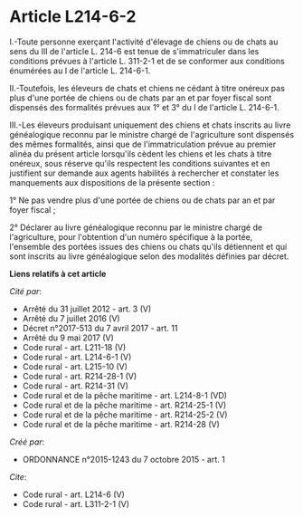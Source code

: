 # Article L214-6-2

I.-Toute personne exerçant l'activité d'élevage de chiens ou de chats au sens du III de l'article L. 214-6 est tenue de
s'immatriculer dans les conditions prévues à l'article L. 311-2-1 et de se conformer aux conditions énumérées au I de
l'article L. 214-6-1. 

II.-Toutefois, les éleveurs de chats et chiens ne cédant à titre onéreux pas plus d'une portée de chiens ou de chats par an
et par foyer fiscal sont dispensés des formalités prévues aux 1° et 3° du I de l'article L. 214-6-1. 

III.-Les éleveurs produisant uniquement des chiens et chats inscrits au livre généalogique reconnu par le ministre chargé de
l'agriculture sont dispensés des mêmes formalités, ainsi que de l'immatriculation prévue au premier alinéa du présent article
lorsqu'ils cèdent les chiens et les chats à titre onéreux, sous réserve qu'ils respectent les conditions suivantes et en
justifient sur demande aux agents habilités à rechercher et constater les manquements aux dispositions de la présente
section : 

1° Ne pas vendre plus d'une portée de chiens ou de chats par an et par foyer fiscal ; 

2° Déclarer au livre généalogique reconnu par le ministre chargé de l'agriculture, pour l'obtention d'un numéro spécifique à
la portée, l'ensemble des portées issues des chiens ou chats qu'ils détiennent et qui sont inscrits au livre généalogique
selon des modalités définies par décret.

**Liens relatifs à cet article**

_Cité par_:

  - Arrêté du 31 juillet 2012 - art. 3 (V)
  - Arrêté du 7 juillet 2016 (V)
  - Décret n°2017-513 du 7 avril 2017 - art. 11
  - Arrêté du 9 mai 2017 (V)
  - Code rural - art. L211-18 (V)
  - Code rural - art. L214-6-1 (V)
  - Code rural - art. L215-10 (V)
  - Code rural - art. R214-28-1 (V)
  - Code rural - art. R214-31 (V)
  - Code rural et de la pêche maritime - art. L214-8-1 (VD)
  - Code rural et de la pêche maritime - art. R214-25-1 (V)
  - Code rural et de la pêche maritime - art. R214-25-2 (V)
  - Code rural et de la pêche maritime - art. R214-28 (V)

_Créé par_:

  - ORDONNANCE n°2015-1243 du 7 octobre 2015 - art. 1

_Cite_:

  - Code rural - art. L214-6 (V)
  - Code rural - art. L311-2-1 (V)
